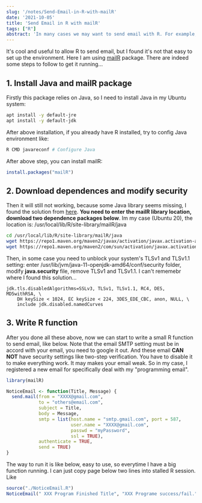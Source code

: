```yaml
---
slug: '/notes/Send-Email-in-R-with-mailR'
date: '2021-10-05'
title: 'Send Email in R with mailR'
tags: ["R"]
abstract: 'In many cases we may want to send email with R. For example, running a super long program, we want to have a remind email after finishing. Or like me, want to create website with R backend that automatically do some work. Based on my test, mailR is one solution.'
---
```


It's cool and useful to allow R to send email, but I found it's not that easy to set up the environment. Here I am using [mailR](https://cran.r-project.org/web/packages/mailR/index.html) package. There are indeed some steps to follow to get it running...

## 1. Install Java and mailR package

Firstly this package relies on Java, so I need to install Java in my Ubuntu system:

```bash
apt install -y default-jre
apt install -y default-jdk
```

After above installation, if you already have R installed, try to config Java environment like:

```bash
R CMD javareconf # Configure Java
```

After above step, you can install mailR:

```R
install.packages("mailR")
```

## 2. Download dependences and modify security

Then it will still not working, because some Java library seems missing, I found the solution from [here](https://stackoverflow.com/a/55418571). **You need to enter the mailR library location, download two dependence packages below**. Im my case (Ubuntu 20), the location is: /usr/local/lib/R/site-library/mailR/java

```bash
cd /usr/local/lib/R/site-library/mailR/java
wget https://repo1.maven.org/maven2/javax/activation/javax.activation-api/1.2.0/javax.activation-api-1.2.0.jar
wget https://repo1.maven.org/maven2/com/sun/activation/javax.activation/1.2.0/javax.activation-1.2.0.jar
```

Then, in some case you need to unblock your system's TLSv1 and TLSv1.1 setting: enter /usr/lib/jvm/java-11-openjdk-amd64/conf/security folder, modify **java.security** file, remove TLSv1 and TLSv1.1. I can't rememebr where I found this solution...
```
jdk.tls.disabledAlgorithms=SSLv3, TLSv1, TLSv1.1, RC4, DES, MD5withRSA, \
    DH keySize < 1024, EC keySize < 224, 3DES_EDE_CBC, anon, NULL, \
    include jdk.disabled.namedCurves
```

## 3. Write R function

After you done all these above, now we can start to write a small R function to send email, like below. Note that the email SMTP setting must be in accord with your email, you need to google it out. And these email **CAN NOT** have security settings like two-step verification. You have to disable it to make everything work. It may makes your email weak. So in my case, I registered a new email for specifically deal with my "programming email".

```R
library(mailR)

NoticeEmail <- function(Title, Message) {
  send.mail(from = "XXXX@gmail.com",
            to = "others@email.com",
            subject = Title,
            body = Message,
            smtp = list(host.name = "smtp.gmail.com", port = 587,
                        user.name = "XXXX@gmail.com",
                        passwd = "myPassword",
                        ssl = TRUE),
            authenticate = TRUE,
            send = TRUE)
}
```

The way to run it is like below, easy to use, so everytime I have a big function running. I can just copy page below two lines into stalled R session. Like 

```r
source("./NoticeEmail.R")
NoticeEmail(" XXX Program Finished Title", "XXX Programe success/fail.")
```